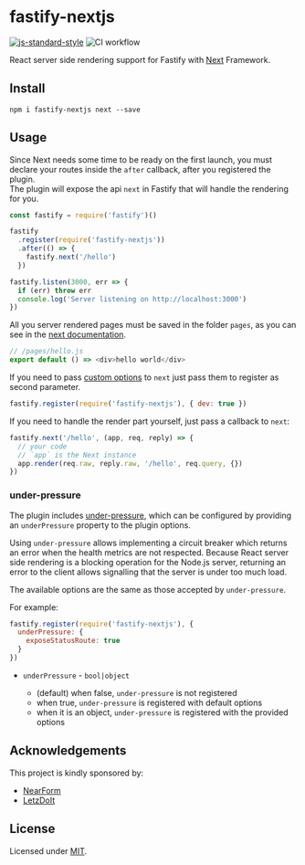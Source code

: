 # fastify-nextjs

[![js-standard-style](https://img.shields.io/badge/code%20style-standard-brightgreen.svg?style=flat)](http://standardjs.com/)  ![CI workflow](https://github.com/fastify/fastify-nextjs/workflows/CI%20workflow/badge.svg)

React server side rendering support for Fastify with [Next](https://nextjs.org/docs/advanced-features/custom-server) Framework.

## Install
```
npm i fastify-nextjs next --save
```

## Usage
Since Next needs some time to be ready on the first launch, you must declare your routes inside the `after` callback, after you registered the plugin.  
The plugin will expose the api `next` in Fastify that will handle the rendering for you.  
```js
const fastify = require('fastify')()

fastify
  .register(require('fastify-nextjs'))
  .after(() => {
    fastify.next('/hello')
  })

fastify.listen(3000, err => {
  if (err) throw err
  console.log('Server listening on http://localhost:3000')
})
```

All you server rendered pages must be saved in the folder `pages`, as you can see in the [next documentation](https://nextjs.org/docs/advanced-features/custom-server).
```js
// /pages/hello.js
export default () => <div>hello world</div>
```
If you need to pass [custom options](https://nextjs.org/docs/advanced-features/custom-server) to `next` just pass them to register as second parameter.
```js
fastify.register(require('fastify-nextjs'), { dev: true })
```

If you need to handle the render part yourself, just pass a callback to `next`:
```js
fastify.next('/hello', (app, req, reply) => {
  // your code
  // `app` is the Next instance
  app.render(req.raw, reply.raw, '/hello', req.query, {})
})
```

### under-pressure

The plugin includes [under-pressure](https://github.com/fastify/under-pressure), which can be configured by providing an `underPressure` property to the plugin options. 

Using `under-pressure` allows implementing a circuit breaker which returns an error when the health metrics are not respected. 
Because React server side rendering is a blocking operation for the Node.js server, returning an error to the client allows signalling that the server is under too much load.

The available options are the same as those accepted by `under-pressure`.

For example:

```js
fastify.register(require('fastify-nextjs'), { 
  underPressure: {
    exposeStatusRoute: true
  }
})
```

- `underPressure` - `bool|object`

  - (default) when false, `under-pressure` is not registered
  - when true, `under-pressure` is registered with default options
  - when it is an object, `under-pressure` is registered with the provided options

## Acknowledgements

This project is kindly sponsored by:
- [NearForm](http://nearform.com)
- [LetzDoIt](http://www.letzdoitapp.com/)

## License

Licensed under [MIT](./LICENSE).
